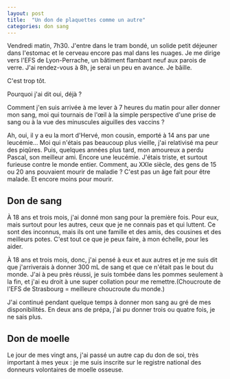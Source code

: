 ```yaml
---
layout: post
title:  "Un don de plaquettes comme un autre"
categories: don sang
---
```


Vendredi matin, 7h30. J'entre dans le tram bondé, un solide petit déjeuner dans l'estomac et le cerveau encore pas mal dans les nuages. Je me dirige vers l'EFS de Lyon-Perrache, un bâtiment flambant neuf aux parois de verre. J'ai rendez-vous à 8h, je serai un peu en avance. Je bâille. 

C'est trop tôt.

Pourquoi j'ai dit oui, déjà ?

Comment j'en suis arrivée à me lever à 7 heures du matin pour aller donner mon sang, moi qui tournais de l'œil à la simple perspective d'une prise de sang ou à la vue des minuscules aiguilles des vaccins ?

Ah, oui, il y a eu la mort d'Hervé, mon cousin, emporté à 14 ans par une leucémie… Moi qui n'étais pas beaucoup plus vieille, j'ai relativisé ma peur des piqûres. Puis, quelques années plus tard, mon amoureux a perdu Pascal, son meilleur ami. Encore une leucémie. J'étais triste, et surtout furieuse contre le monde entier. Comment, au XXIe siècle, des gens de 15 ou 20 ans pouvaient mourir de maladie ? C'est pas un âge fait pour être malade. Et encore moins pour mourir.

## Don de sang

À 18 ans et trois mois, j'ai donné mon sang pour la première fois. Pour eux, mais surtout pour les autres, ceux que je ne connais pas et qui luttent. Ce sont des inconnus, mais ils ont une famille et des amis, des cousines et des meilleurs potes. C'est tout ce que je peux faire, à mon échelle, pour les aider.

À 18 ans et trois mois, donc, j'ai pensé à eux et aux autres et je me suis dit que j'arriverais à donner 300 mL de sang et que ce n'était pas le bout du monde. J'ai à peu près réussi, je suis tombée dans les pommes seulement à la fin, et j'ai eu droit à une super collation pour me remettre.(Choucroute de l'EFS de Strasbourg = meilleure choucroute du monde.)

J'ai continué pendant quelque temps à donner mon sang au gré de mes disponibilités. En deux ans de prépa, j'ai pu donner trois ou quatre fois, je ne sais plus.

## Don de moelle

Le jour de mes vingt ans, j'ai passé un autre cap du don de soi, très important à mes yeux : je me suis inscrite sur le registre national des donneurs volontaires de moelle osseuse.